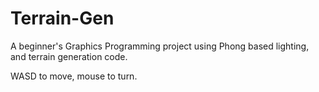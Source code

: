 # Terrain-Gen
A beginner's Graphics Programming project using Phong based lighting, and terrain generation code.

WASD to move, mouse to turn.